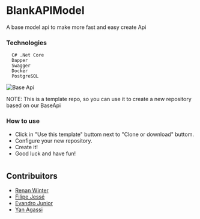 
# BlankAPIModel

A base model api to make more fast and easy create Api

### Technologies
	
      C# .Net Core
      Dapper
      Swagger
      Docker
      PostgreSQL


![Base Api](https://media.giphy.com/media/3oz8xKdOUnAB08YeRi/giphy.gif)


NOTE: This is a template repo, so you can use it to create a new repository based on our BaseApi
### How to use

 - Click in "Use this template" buttom next to "Clone or download" buttom.
 - Configure your new repository.
 - Create it!
 - Good luck and have fun!


#
## Contribuitors
* [Renan Winter](https://www.github.com/rwspatin)
* [Filipe Jessé](https://www.github.com/filipejesse)
* [Evandro Junior](https://www.github.com/evandrojunior)
* [Yan Agassi](https://www.github.com/yanagassi)
